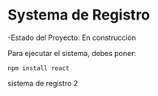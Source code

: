 <h1> Systema de Registro</h1>

-Estado del Proyecto: En construcción

Para ejecutar el sistema, debes poner:

```npm install react```

sistema de registro 2
